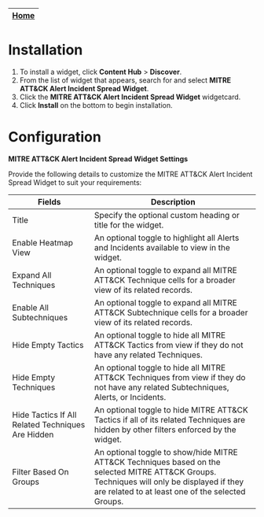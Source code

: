 | [Home](../README.md) |
|--------------------------------------------|

# Installation
1. To install a widget, click **Content Hub** > **Discover**.
2. From the list of widget that appears, search for and select **MITRE ATT&CK Alert Incident Spread Widget**.
3. Click the **MITRE ATT&CK Alert Incident Spread Widget** widgetcard.
4. Click **Install** on the bottom to begin installation.

# Configuration
**MITRE ATT&CK Alert Incident Spread Widget Settings** 

Provide the following details to customize the MITRE ATT&CK Alert Incident Spread Widget to suit your requirements:

| Fields     | Description                              |
| ---------- | ---------------------------------------- |
| Title      | Specify the optional custom heading or title for the widget. |
| Enable Heatmap View | An optional toggle to highlight all Alerts and Incidents available to view in the widget. |
| Expand All Techniques | An optional toggle to expand all MITRE ATT&CK Technique cells for a broader view of its related records. |
| Enable All Subtechniques | An optional toggle to expand all MITRE ATT&CK Subtechnique cells for a broader view of its related records. |
| Hide Empty Tactics | An optional toggle to hide all MITRE ATT&CK Tactics from view if they do not have any related Techniques. |
| Hide Empty Techniques | An optional toggle to hide all MITRE ATT&CK Techniques from view if they do not have any related Subtechniques, Alerts, or Incidents. |
| Hide Tactics If All Related Techniques Are Hidden | An optional toggle to hide MITRE ATT&CK Tactics if all of its related Techniques are hidden by other filters enforced by the widget. |
| Filter Based On Groups | An optional toggle to show/hide MITRE ATT&CK Techniques based on the selected MITRE ATT&CK Groups. Techniques will only be displayed if they are related to at least one of the selected Groups. |
